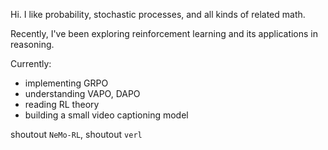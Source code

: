  Hi. I like probability, stochastic processes, and all kinds of related math.
 
 Recently, I've been exploring reinforcement learning and its applications in reasoning.

 Currently:
 - implementing GRPO
 - understanding VAPO, DAPO
 - reading RL theory
 - building a small video captioning model

 shoutout `NeMo-RL`, shoutout `verl`
<!--
**javier-cramirez/javier-cramirez** is a ✨ _special_ ✨ repository because its `README.md` (this file) appears on your GitHub profile.

Here are some ideas to get you started:

- 🔭 I’m currently working on ...
- 🌱 I’m currently learning ...
- 👯 I’m looking to collaborate on ...
- 🤔 I’m looking for help with ...
- 💬 Ask me about ...
- 📫 How to reach me: ...
- 😄 Pronouns: ...
- ⚡ Fun fact: ...
-->
